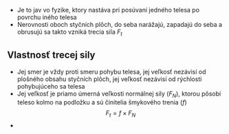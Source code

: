 - Je to jav vo fyzike, ktory nastáva pri posúvaní jedného telesa po povrchu iného telesa
- Nerovnosti oboch styčních plôch, do seba narážajú, zapadajú do seba a obrusujú sa takto vzniká trecia sila $F_t$ 
## Vlastnosť trecej sily
- Jej smer je vždy proti smeru pohybu telesa, jej veľkosť nezávisí od plošného obsahu styčních plôch, jej veľkosť nezávisí od rýchlosti pohybujúceho sa telesa
- Jej veľkosť je priamo úmerná veľkosti normálnej sily ($F_N$), ktorou pôsobí teleso kolmo na podložku a sú činitelia šmykového trenia ($f$)
$$
 F_t = f \times F_N
$$
- 